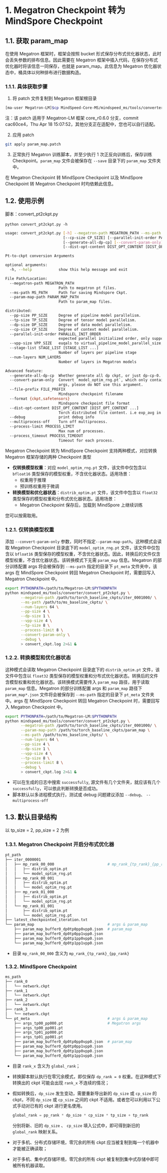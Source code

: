 # 1. Megatron Checkpoint 转为 MindSpore Checkpoint

## 1.1. 获取 param_map

在使用 Megatron 框架时，框架会按照 bucket 形式保存分布式优化器状态，此时会丢失参数的排布信息。因此需要在 Megatron 框架中插入代码，在保存分布式优化器时将该信息一同保存，也就是 param_map。此信息为 Megatron 优化器状态中，桶具体以何种排布进行数据构造。

### 1.1.1. 具体获取步骤

1. 将 patch 文件复制到 Megatron 框架根目录

```bash
[ma-user Megatron-LM]$cp MindSpeed-Core-MS/mindspeed_ms/tools/converter/patch/param_map.patch .
```

注：该 patch 适用于 Megatron-LM 框架 core_r0.6.0 分支，commit cac60ce4，Thu Apr 18 15:07:52，其他分支正在适配中，您也可以自行适配。

2. 应用 patch

```bash
git apply param_map.patch
```

3. 正常执行 Megatron 训练脚本，并至少执行 1 次正反向训练后，保存训练 Checkpoint。`param_map` 文件会被保存在 `--save` 目录下的 `param_map` 文件夹中。

在 Megatron Checkpoint 转 MindSpore Checkpoint 以及 MindSpore Checkpoint 转 Megatron Checkpoint 时均依赖此信息。

## 1.2. 使用示例

脚本：convert_pt2ckpt.py

​`python convert_pt2ckpt.py -h`​

```bash
usage: convert_pt2ckpt.py [-h] --megatron-path MEGATRON_PATH --ms-path MS_PATH [--param-map-path PARAM_MAP_PATH] [--pp-size PP_SIZE] [--tp-size TP_SIZE] [--dp-size DP_SIZE]
                          [--cp-size CP_SIZE] [--parallel-init-order PARALLEL_INIT_ORDER] [--vpp-size VPP_SIZE] [--stage-list STAGE_LIST [STAGE_LIST ...]] [--num-layers NUM_LAYERS]
                          [--generate-all-dp-cp] [--convert-param-only] [--file-prefix FILE_PREFIX] [--format {ckpt,safetensors}]
                          [--dist-opt-content DIST_OPT_CONTENT [DIST_OPT_CONTENT ...]] [--debug] [--multiprocess-off] [--process-limit PROCESS_LIMIT] [--process_timeout PROCESS_TIMEOUT]

Pt-to-ckpt conversion Arguments

optional arguments:
  -h, --help            show this help message and exit

File Path/Location:
  --megatron-path MEGATRON_PATH
                        Path to megatron pt files.
  --ms-path MS_PATH     Path for saving Mindspore Ckpt.
  --param-map-path PARAM_MAP_PATH
                        Path to param_map files.

distributed:
  --pp-size PP_SIZE     Degree of pipeline model parallelism.
  --tp-size TP_SIZE     Degree of tensor model parallelism.
  --dp-size DP_SIZE     Degree of data model parallelism.
  --cp-size CP_SIZE     Degree of context model parallelism.
  --parallel-init-order PARALLEL_INIT_ORDER
                        expected parallel initialized order, only support tp-cp-ep-dp-pp now
  --vpp-size VPP_SIZE   euqals to virtual_pipeline_model_parallel_size, vpp_size * num_layers_per_virtual_pipeline_stage == num_layers // pp_size
  --stage-list STAGE_LIST [STAGE_LIST ...]
                        Number of layers per pipeline stage
  --num-layers NUM_LAYERS
                        Number of layers in Megatron models

Advanced feature:
  --generate-all-dp-cp  Whether generate all dp ckpt, or just dp-cp-0.
  --convert-param-only  Convert `model_optim_rng.pt`, which only contains bf16 model parameter without optimizer; If you want to convert model with optimizer、optimizer scheduler and other
                        args, please do NOT use this argument.
  --file-prefix FILE_PREFIX
                        Mindspore checkpoint filename
  --format {ckpt,safetensors}
                        Mindspore checkpoint file format
  --dist-opt-content DIST_OPT_CONTENT [DIST_OPT_CONTENT ...]
                        Torch distributed file content. i.e exp_avg in Adam optimizer
  --debug               print debug info
  --multiprocess-off    Turn off multiprocess.
  --process-limit PROCESS_LIMIT
                        Max num of processes.
  --process_timeout PROCESS_TIMEOUT
                        Timeout for each process.
```

Megatron Checkpoint 转为 MindSpore Checkpoint 支持两种模式，对应转换 Megatron 框架存储的两种 Checkpoint 类型

- **仅转换模型权重**：对应 `model_optim_rng.pt` 文件，该文件中仅包含以 `bfloat16` 类型保存的模型权重，不含优化器状态。适用场景：
    - 权重用于推理
    - 预训练权重用于微调
- **转换模型和优化器状态**：`distrib_optim.pt` 文件，该文件中包含以 `float32` 类型保存的模型权重和分布式优化器状态。适用场景：
    - Megatron Checkpoint 保存后，加载到 MindSpore 上继续训练

您可以按需取用。

### 1.2.1. 仅转换模型权重

添加 `--convert-param-only` 参数，同时不指定`--param-map-path`。这种模式会读取 Megatron Checkpoint 目录底下的 `model_optim_rng.pt` 文件，该文件中仅包含以 `bfloat16` 类型保存的模型权重，不含优化器状态。因此，转换后的文件仅含模型权重，不含优化器状态。该转换模式下无需 `param_map` 信息。Megatron 的部分训练配置 args 将会被保存到 `--ms-path` 指定的目录下 `pt_meta` 文件夹中，该 args 在 MindSpore Checkpoint 转回 Megatron Checkpoint 时，需要回写入 Megatron Checkpoint 中。

```bash
export PYTHONPATH=/path/to/Megatron-LM:$PYTHONPATH
python mindspeed_ms/tools/converter/convert_pt2ckpt.py \
       --megatron-path /path/to/torch_baseline_ckpts/iter_0001000/ \
       --ms-path /path/to/ms_baseline_ckpts/ \
       --num-layers 64 \
       --pp-size 4 \
       --dp-size 1 \
       --vpp-size 4 \
       --tp-size 8 \
       --process-limit 8 \
       --convert-param-only \
       --debug \
       > convert_ckpt.log 2>&1 &
```

### 1.2.2. 转换模型和优化器状态

这种模式会读取 Megatron Checkpoint 目录底下的 `distrib_optim.pt` 文件，该文件中包含以 `float32` 类型保存的模型权重和分布式优化器状态。转换后的文件含模型权重和优化器状态。该转换模式需要传入 `param_map` 路径，用于读取 `param_map` 信息。Megatron 的部分训练配置 args 和 `param_map` 路径下 `param_map*.json` 文件将会被保存到 `--ms-path` 指定的目录下 `pt_meta` 文件夹中。args 在 MindSpore Checkpoint 转回 Megatron Checkpoint 时，需要回写入 Megatron Checkpoint 中。

```bash
export PYTHONPATH=/path/to/Megatron-LM:$PYTHONPATH
python mindspeed_ms/tools/converter/convert_pt2ckpt.py \
       --megatron-path /path/to/torch_baseline_ckpts/iter_0001000/ \
       --param-map-path /path/to/torch_baseline_ckpts/param_map \
       --ms-path /path/to/ms_baseline_ckpts/ \
       --num-layers 64 \
       --pp-size 4 \
       --dp-size 1 \
       --vpp-size 4 \
       --tp-size 8 \
       --process-limit 8 \
       --debug \
       > convert_ckpt.log 2>&1 &
```

- 可以在生成的日志中搜索 `successfully`​, 源文件有几个文件夹，就应该有几个 `successfully`​，可以依此判断转换是否成功。
- 脚本默认以多进程模式执行，测试或 debug 问题建议添加 `--debug`​、 `--multiprocess-off`​

## 1.3. 默认目录结构

以 tp_size = 2, pp_size = 2 为例

### 1.3.1. Megatron Checkpoint 开启分布式优化器

```bash
pt_path
├── iter_0000001
│   ├── mp_rank_00_000                        # mp_rank_{tp_rank}_{pp_rank}
│   │   ├── distrib_optim.pt
│   │   └── model_optim_rng.pt
│   ├── mp_rank_00_001
│   │   ├── distrib_optim.pt
│   │   └── model_optim_rng.pt
│   ├── mp_rank_01_000
│   │   ├── distrib_optim.pt
│   │   └── model_optim_rng.pt
│   └── mp_rank_01_001
│       ├── distrib_optim.pt
│       └── model_optim_rng.pt
├── latest_checkpointed_iteration.txt
└── param_map                                 # args & param_map
    ├── param_map_buffer0_dp0tp0pp0vpp0.json  # param_map
    ├── param_map_buffer0_dp0tp0pp1vpp0.json
    ├── param_map_buffer0_dp0tp1pp0vpp0.json
    └── param_map_buffer0_dp0tp1pp1vpp0.json
```

- 目录 `mp_rank_00_000` 含义为 `mp_rank_{tp_rank}_{pp_rank}`

### 1.3.2. MindSpore Checkpoint

```bash
ms_path
├── rank_0
│   └── network.ckpt
├── rank_1
│   └── network.ckpt
├── rank_2
│   └── network.ckpt
├── rank_3
│   └── network.ckpt
└── pt_meta                                   # args & param_map
    ├── args_tp00_pp000.pt                    # Megatron args
    ├── args_tp00_pp001.pt
    ├── args_tp01_pp000.pt
    ├── args_tp01_pp001.pt
    ├── param_map_buffer0_dp0tp0pp0vpp0.json  # param_map
    ├── param_map_buffer0_dp0tp0pp1vpp0.json
    ├── param_map_buffer0_dp0tp1pp0vpp0.json
    └── param_map_buffer0_dp0tp1pp1vpp0.json
```

- 目录 `rank_x` 含义为 `global_rank`；
- 转换脚本默认执行在零冗余模式，即仅保存 `dp_rank = 0` 权重。在这种模式下转换出的 ckpt 可能会出现 `rank_x` 不连续的情况；
- 假如转换后，`dp_size` 发生变动，需要重新导出新的 `dp_size` 或 `cp_size` 的 ckpt，不同 `dp_size` 或 `cp_size` 之间的 ckpt 不适用。或者您可以利用以下公式手动对已有的 ckpt 进行更名使用。

    ```python
    global_rank = pp_rank * dp_size * cp_size * tp_size + tp_rank
    ```

    分别将新、旧的 `dp_size` 、 `cp_size` 填入公式中，即可得到新旧的 `global_rank` 映射关系。
- 对于多机、分布式存储环境，零冗余的所有 ckpt 应当被复制到每一个机器中才能被正确读取；
- 对于多机、集中式存储环境，零冗余的所有 ckpt 被复制到集中式存储中即可被所有机器读取。
